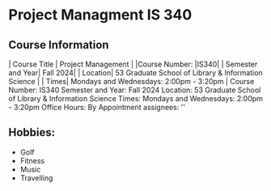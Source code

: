 # **Project Managment IS 340**

## Course Information

| Course Title | Project Management |
|Course Number: |IS340|
|     Semester and Year| Fall 2024|
|     Location| 53 Graduate School of Library & Information Science    |
|     Times| Mondays and Wednesdays: 2:00pm - 3:20pm       |
Course Number: IS340
Semester and Year: Fall 2024
Location: 53 Graduate School of Library & Information Science
Times: Mondays and Wednesdays: 2:00pm - 3:20pm
Office Hours: By Appointment
assignees: ''


## Hobbies:
* Golf
* Fitness
* Music
* Travelling
